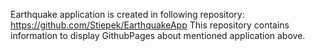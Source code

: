 Earthquake application is created in following repository: https://github.com/Stiepek/EarthquakeApp
This repository contains information to display GithubPages about mentioned application above.
